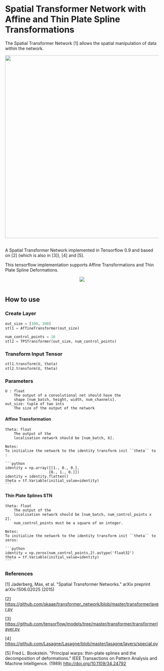 # Spatial Transformer Network with Affine and Thin Plate Spline Transformations

The Spatial Transformer Network [1] allows the spatial manipulation of data within the network.

<div align="center">
  <img width="600px" src="http://i.imgur.com/ExGDVul.png"><br><br>
</div>

A Spatial Transformer Network implemented in Tensorflow 0.9 and based on [2] \(which is also in [3]\), [4] and [5].

This tensorflow implementation supports Affine Transformations and Thin Plate Spline Deformations.


<div align="center">
  <img src="http://i.imgur.com/gfqLV3f.png"><br><br>
</div>

## How to use

### Create Layer

```python
out_size = [300, 300]
stl1 = AffineTransformer(out_size)

num_control_points = 16 
stl2 = TPSTransformer(out_size, num_control_points)
```

### Transform Input Tensor

```python
stl1.transform(U, theta)
stl2.transform(U, theta)
```

### Parameters
    U : float 
        The output of a convolutional net should have the
        shape [num_batch, height, width, num_channels]. 
    out_size: tuple of two ints
        The size of the output of the network

#### Affine Transformation
    theta: float   
        The output of the
        localisation network should be [num_batch, 6].

    Notes:
    To initialize the network to the identity transform init ``theta`` to :
    
    ```python
    identity = np.array([[1., 0., 0.],
                        [0., 1., 0.]]) 
    identity = identity.flatten()
    theta = tf.Variable(initial_value=identity)
    ```        

#### Thin Plate Splines STN
    theta: float   
        The output of the
        localisation network should be [num_batch, num_control_points x 2].
        num_control_points must be a square of an integer.
        
    Notes:
    To initialize the network to the identity transform init ``theta`` to zeros:

    ```python
    identity = np.zeros(num_control_points,2).astype('float32')
    theta = tf.Variable(initial_value=identity)
    ```        

### References

[1] Jaderberg, Max, et al. "Spatial Transformer Networks." 
    arXiv preprint arXiv:1506.02025 (2015)

[2] https://github.com/skaae/transformer_network/blob/master/transformerlayer.py

[3] https://github.com/tensorflow/models/tree/master/transformer/transformerlayer.py

[4] https://github.com/Lasagne/Lasagne/blob/master/lasagne/layers/special.py

[5] Fred L. Bookstein. "Principal warps: thin-plate splines and the decomposition of deformations."
    IEEE Transactions on Pattern Analysis and Machine Intelligence. (1989)
    http://doi.org/10.1109/34.24792

